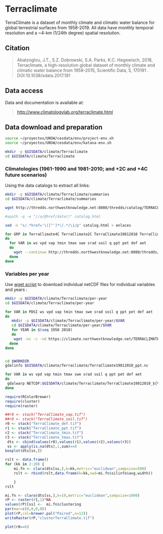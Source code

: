 # Terraclimate

TerraClimate is a dataset of monthly climate and climatic water balance for global terrestrial surfaces from 1958-2019. All data have monthly temporal resolution and a ~4-km (1/24th degree) spatial resolution.

## Citation

>Abatzoglou, J.T., S.Z. Dobrowski, S.A. Parks, K.C. Hegewisch, 2018, Terraclimate, a high-resolution global dataset of monthly climate and climatic water balance from 1958-2015, Scientific Data, 5, 170191 . DOI:10.1038/sdata.2017.191

## Data access

Data and documentation is available at:
>	http://www.climatologylab.org/terraclimate.html


## Data download and preparation

```sh
source ~/proyectos/UNSW/cesdata/env/project-env.sh
source ~/proyectos/UNSW/cesdata/env/katana-env.sh

mkdir -p $GISDATA/climate/Terraclimate
cd $GISDATA/climate/Terraclimate
```

### Climatologies (1961-1990 and 1981-2010; and +2C and +4C future scenarios)​

Using the data catalogs to extract all links:

```sh
mkdir -p $GISDATA/climate/Terraclimate/summaries
cd $GISDATA/climate/Terraclimate/summaries

wget http://thredds.northwestknowledge.net:8080/thredds/catalog/TERRACLIMATE_ALL/summaries/catalog.html

#xpath -q -e "//a/@href/data()" catalog.html

sed -n "s/.*href='\([^']*\).*/\1/p" catalog.html > enlaces

for GRP in TerraClimate4C TerraClimate2C TerraClimate19812010 TerraClimate19611990
do
  for VAR in ws vpd vap tmin tmax swe srad soil q ppt pet def aet
  do
    wget --continue http://thredds.northwestknowledge.net:8080/thredds/fileServer/TERRACLIMATE_ALL/summaries/${GRP}_${VAR}.nc
  done
done
```


### Variables per year

Use [wget script](http://www.climatologylab.org/wget-terraclimate.html) to download individual netCDF files for individual variables and years :

```sh
mkdir -p $GISDATA/climate/Terraclimate/per-year
cd $GISDATA/climate/Terraclimate/per-year

for VAR in PDSI ws vpd vap tmin tmax swe srad soil q ppt pet def aet
do
   mkdir -p $GISDATA/climate/Terraclimate/per-year/$VAR
   cd $GISDATA/climate/Terraclimate/per-year/$VAR
   for YEAR in $(seq 1958 2018)
   do
    wget -nc -c -nd https://climate.northwestknowledge.net/TERRACLIMATE-DATA/TerraClimate_${VAR}_${YEAR}.nc
  done
done
```







```sh

cd $WORKDIR
gdalinfo $GISDATA/climate/Terraclimate/TerraClimate19812010_ppt.nc

for VAR in ws vpd vap tmin tmax swe srad soil q ppt pet def aet
do
 gdalwarp NETCDF:$GISDATA/climate/Terraclimate/TerraClimate19812010_${VAR}.nc:${VAR} -t_srs EPSG:4326 -te -74 0 -58 13 -of 'GTiff' TerraClimate_${VAR}.tif
done
```

```r
require(RColorBrewer)
require(cluster)
require(raster)

##r0 <- stack("TerraClimate_vap.tif")
##r0 <- stack("TerraClimate_soil.tif")
r0 <- stack("TerraClimate_def.tif")
r1 <- stack("TerraClimate_ppt.tif")
r2 <- stack("TerraClimate_tmin.tif")
r3 <- stack("TerraClimate_tmax.tif")
 dts <- cbind(values(r0),values(r1),values(r2),values(r3))
 ss <- apply(is.na(dts),1,sum)==0
boxplot(dts[ss,])

rslt <- data.frame()
for (kk in 2:20) {
	mi.fn <- clara(dts[ss,],k=kk,metric="euclidean",sampsize=500)
	rslt <- rbind(rslt,data.frame(k=kk,swd=mi.fn$silinfo$avg.width))

	}
rslt

mi.fn <- clara(dts[ss,],k=19,metric="euclidean",sampsize=1000)
rP <- raster(r1,1)*NA
values(rP)[ss] <-  mi.fn$clustering
par(mar=c(0,0,0,0))
plot(rP,col=brewer.pal("Paired",n=12))
writeRaster(rP,"clusterTerraClimate.tif")

plot(r0==6)

```
